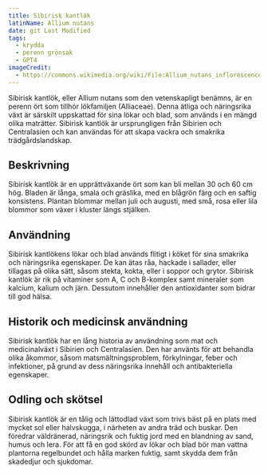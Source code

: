 ```yaml
---
title: Sibirisk kantlök
latinName: Allium nutans
date: git Last Modified
tags:
  - krydda
  - perenn grönsak
  - GPT4
imageCredit:
  - https://commons.wikimedia.org/wiki/File:Allium_nutans_inflorescence2.JPG
---
```


Sibirisk kantlök, eller Allium nutans som den vetenskapligt benämns, är en perenn ört som tillhör lökfamiljen (Alliaceae). Denna ätliga och näringsrika växt är särskilt uppskattad för sina lökar och blad, som används i en mängd olika maträtter. Sibirisk kantlök är ursprungligen från Sibirien och Centralasien och kan användas för att skapa vackra och smakrika trädgårdslandskap.

## Beskrivning

Sibirisk kantlök är en upprättväxande ört som kan bli mellan 30 och 60 cm hög. Bladen är långa, smala och gräslika, med en blågrön färg och en saftig konsistens. Plantan blommar mellan juli och augusti, med små, rosa eller lila blommor som växer i kluster längs stjälken.

## Användning

Sibirisk kantlökens lökar och blad används flitigt i köket för sina smakrika och näringsrika egenskaper. De kan ätas råa, hackade i sallader, eller tillagas på olika sätt, såsom stekta, kokta, eller i soppor och grytor. Sibirisk kantlök är rik på vitaminer som A, C och B-komplex samt mineraler som kalcium, kalium och järn. Dessutom innehåller den antioxidanter som bidrar till god hälsa.

## Historik och medicinsk användning

Sibirisk kantlök har en lång historia av användning som mat och medicinalväxt i Sibirien och Centralasien. Den har använts för att behandla olika åkommor, såsom matsmältningsproblem, förkylningar, feber och infektioner, på grund av dess näringsrika innehåll och antibakteriella egenskaper.

## Odling och skötsel

Sibirisk kantlök är en tålig och lättodlad växt som trivs bäst på en plats med mycket sol eller halvskugga, i närheten av andra träd och buskar. Den föredrar väldränerad, näringsrik och fuktig jord med en blandning av sand, humus och lera. För att få en god skörd av lökar och blad bör man vattna plantorna regelbundet och hålla marken fuktig, samt skydda dem från skadedjur och sjukdomar.
